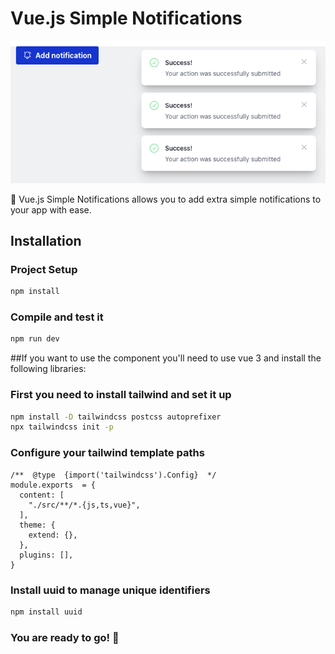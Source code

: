# Vue.js Simple Notifications

![Vue.js Simple Notifications](https://raw.githubusercontent.com/lucasvallejo1992/vue-notifications/2452d98c2661c7b9a4189b73e62046dbd4dcd22d/docs/simple-notification.png)

🎉 Vue.js Simple Notifications allows you to add extra simple notifications to your app with ease.

## Installation

### Project Setup
```sh
npm install
```

### Compile and test it
```sh
npm run dev
```

##If you want to use the component you'll need to use vue 3 and install the following libraries:

### First you need to install tailwind and set it up
```sh
npm install -D tailwindcss postcss autoprefixer
npx tailwindcss init -p
```

### Configure your tailwind template paths
```
/**  @type  {import('tailwindcss').Config}  */
module.exports  = {
  content: [
    "./src/**/*.{js,ts,vue}",
  ],
  theme: {
    extend: {},
  },
  plugins: [],
}
```

### Install uuid to manage unique identifiers
```sh
npm install uuid
```

### You are ready to go! 🚀
